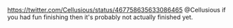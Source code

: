 https://twitter.com/Cellusious/status/467758635633086465 @Cellusious if you had fun finishing then it's probably not actually finished yet.